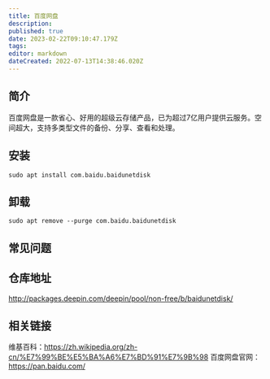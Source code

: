 ```yaml
---
title: 百度网盘
description: 
published: true
date: 2023-02-22T09:10:47.179Z
tags: 
editor: markdown
dateCreated: 2022-07-13T14:38:46.020Z
---
```


## 简介
百度网盘是一款省心、好用的超级云存储产品，已为超过7亿用户提供云服务。空间超大，支持多类型文件的备份、分享、查看和处理。

## 安装
```
sudo apt install com.baidu.baidunetdisk
```

## 卸载
```
sudo apt remove --purge com.baidu.baidunetdisk
```

## 常见问题
## 仓库地址
http://packages.deepin.com/deepin/pool/non-free/b/baidunetdisk/
## 相关链接
维基百科：https://zh.wikipedia.org/zh-cn/%E7%99%BE%E5%BA%A6%E7%BD%91%E7%9B%98
百度网盘官网：https://pan.baidu.com/